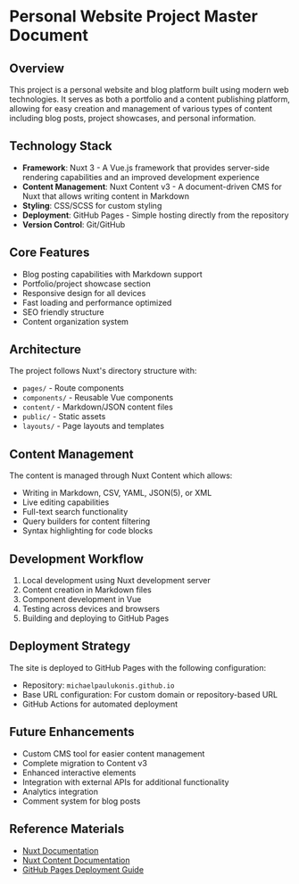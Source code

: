 # Personal Website Project Master Document

## Overview
This project is a personal website and blog platform built using modern web technologies. It serves as both a portfolio and a content publishing platform, allowing for easy creation and management of various types of content including blog posts, project showcases, and personal information.

## Technology Stack
- **Framework**: Nuxt 3 - A Vue.js framework that provides server-side rendering capabilities and an improved development experience
- **Content Management**: Nuxt Content v3 - A document-driven CMS for Nuxt that allows writing content in Markdown
- **Styling**: CSS/SCSS for custom styling
- **Deployment**: GitHub Pages - Simple hosting directly from the repository
- **Version Control**: Git/GitHub

## Core Features
- Blog posting capabilities with Markdown support
- Portfolio/project showcase section
- Responsive design for all devices
- Fast loading and performance optimized
- SEO friendly structure
- Content organization system

## Architecture
The project follows Nuxt's directory structure with:
- `pages/` - Route components
- `components/` - Reusable Vue components
- `content/` - Markdown/JSON content files
- `public/` - Static assets
- `layouts/` - Page layouts and templates

## Content Management
The content is managed through Nuxt Content which allows:
- Writing in Markdown, CSV, YAML, JSON(5), or XML
- Live editing capabilities
- Full-text search functionality
- Query builders for content filtering
- Syntax highlighting for code blocks

## Development Workflow
1. Local development using Nuxt development server
2. Content creation in Markdown files
3. Component development in Vue
4. Testing across devices and browsers
5. Building and deploying to GitHub Pages

## Deployment Strategy
The site is deployed to GitHub Pages with the following configuration:
- Repository: `michaelpaulukonis.github.io`
- Base URL configuration: For custom domain or repository-based URL
- GitHub Actions for automated deployment

## Future Enhancements
- Custom CMS tool for easier content management
- Complete migration to Content v3
- Enhanced interactive elements
- Integration with external APIs for additional functionality
- Analytics integration
- Comment system for blog posts

## Reference Materials
- [Nuxt Documentation](https://nuxt.com/docs)
- [Nuxt Content Documentation](https://content.nuxtjs.org/)
- [GitHub Pages Deployment Guide](https://nuxt.com/deploy/github-pages)
